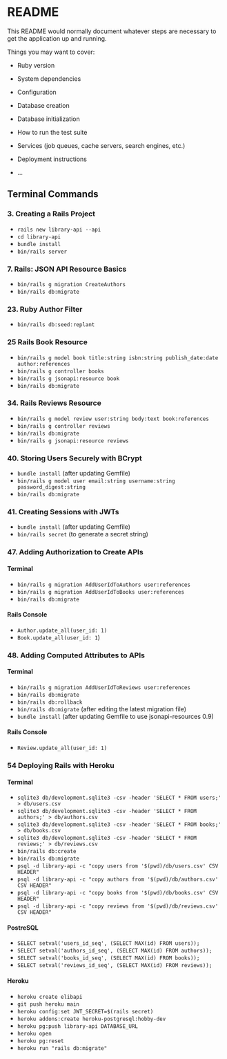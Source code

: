 # README

This README would normally document whatever steps are necessary to get the
application up and running.

Things you may want to cover:

* Ruby version

* System dependencies

* Configuration

* Database creation

* Database initialization

* How to run the test suite

* Services (job queues, cache servers, search engines, etc.)

* Deployment instructions

* ...

## Terminal Commands

### 3. Creating a Rails Project

* `rails new library-api --api`
* `cd library-api`
* `bundle install`
* `bin/rails server`

### 7. Rails: JSON API Resource Basics

* `bin/rails g migration CreateAuthors`
* `bin/rails db:migrate`

### 23. Ruby Author Filter

* `bin/rails db:seed:replant`

### 25 Rails Book Resource

* `bin/rails g model book title:string isbn:string publish_date:date author:references`
* `bin/rails g controller books`
* `bin/rails g jsonapi:resource book`
* `bin/rails db:migrate`

### 34. Rails Reviews Resource

* `bin/rails g model review user:string body:text book:references`
* `bin/rails g controller reviews`
* `bin/rails db:migrate`
* `bin/rails g jsonapi:resource reviews`

### 40. Storing Users Securely with BCrypt

* `bundle install` (after updating Gemfile)
* `bin/rails g model user email:string username:string password_digest:string`
* `bin/rails db:migrate`

### 41. Creating Sessions with JWTs

* `bundle install` (after updating Gemfile)
* `bin/rails secret` (to generate a secret string)

### 47. Adding Authorization to Create APIs

#### Terminal
* `bin/rails g migration AddUserIdToAuthors user:references`
* `bin/rails g migration AddUserIdToBooks user:references`
* `bin/rails db:migrate`

#### Rails Console
* `Author.update_all(user_id: 1)`
* `Book.update_all(user_id: 1`)

### 48. Adding Computed Attributes to APIs

#### Terminal
* `bin/rails g migration AddUserIdToReviews user:references`
* `bin/rails db:migrate`
* `bin/rails db:rollback`
* `bin/rails db:migrate` (after editing the latest migration file)
* `bundle install` (after updating Gemfile to use jsonapi-resources 0.9)

#### Rails Console

* `Review.update_all(user_id: 1)`

### 54 Deploying Rails with Heroku

#### Terminal
* `sqlite3 db/development.sqlite3 -csv -header 'SELECT * FROM users;' > db/users.csv`
* `sqlite3 db/development.sqlite3 -csv -header 'SELECT * FROM authors;' > db/authors.csv`
* `sqlite3 db/development.sqlite3 -csv -header 'SELECT * FROM books;' > db/books.csv`
* `sqlite3 db/development.sqlite3 -csv -header 'SELECT * FROM reviews;' > db/reviews.csv`
* `bin/rails db:create`
* `bin/rails db:migrate`
* `psql -d library-api -c "copy users from '$(pwd)/db/users.csv' CSV HEADER"`
* `psql -d library-api -c "copy authors from '$(pwd)/db/authors.csv' CSV HEADER"`
* `psql -d library-api -c "copy books from '$(pwd)/db/books.csv' CSV HEADER"`
* `psql -d library-api -c "copy reviews from '$(pwd)/db/reviews.csv' CSV HEADER"`

#### PostreSQL
* `SELECT setval('users_id_seq', (SELECT MAX(id) FROM users));`
* `SELECT setval('authors_id_seq', (SELECT MAX(id) FROM authors));`
* `SELECT setval('books_id_seq', (SELECT MAX(id) FROM books));`
* `SELECT setval('reviews_id_seq', (SELECT MAX(id) FROM reviews));`

#### Heroku
* `heroku create elibapi`
* `git push heroku main`
* `heroku config:set JWT_SECRET=$(rails secret)`
* `heroku addons:create heroku-postgresql:hobby-dev`
* `heroku pg:push library-api DATABASE_URL`
* `heroku open`
* `heroku pg:reset`
* `heroku run "rails db:migrate"`

